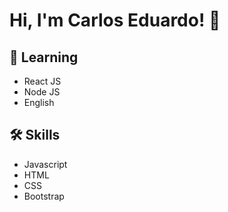 # Hi, I'm Carlos Eduardo! 👋

## 🧠 Learning
- React JS
- Node JS
- English

## 🛠 Skills
- Javascript 
- HTML 
- CSS
- Bootstrap









